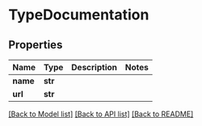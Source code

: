 # TypeDocumentation


## Properties

Name | Type | Description | Notes
------------ | ------------- | ------------- | -------------
**name** | **str** |  | 
**url** | **str** |  | 

[[Back to Model list]](../#documentation-for-models) [[Back to API list]](../#documentation-for-api-endpoints) [[Back to README]](../)


